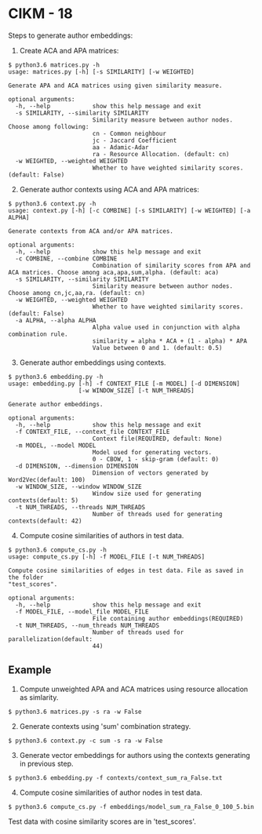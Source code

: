 # CIKM - 18

Steps to generate author embeddings:

1. Create ACA and APA matrices:
```
$ python3.6 matrices.py -h
usage: matrices.py [-h] [-s SIMILARITY] [-w WEIGHTED]

Generate APA and ACA matrices using given similarity measure.

optional arguments:
  -h, --help            show this help message and exit
  -s SIMILARITY, --similarity SIMILARITY
                        Similarity measure between author nodes. Choose among following: 
                        cn - Common neighbour 
                        jc - Jaccard Coefficient 
                        aa - Adamic-Adar 
                        ra - Resource Allocation. (default: cn)
  -w WEIGHTED, --weighted WEIGHTED
                        Whether to have weighted similarity scores. (default: False)
```

2. Generate author contexts using ACA and APA matrices:
```
$ python3.6 context.py -h
usage: context.py [-h] [-c COMBINE] [-s SIMILARITY] [-w WEIGHTED] [-a ALPHA]

Generate contexts from ACA and/or APA matrices.

optional arguments:
  -h, --help            show this help message and exit
  -c COMBINE, --combine COMBINE
                        Combination of similarity scores from APA and ACA matrices. Choose among aca,apa,sum,alpha. (default: aca)
  -s SIMILARITY, --similarity SIMILARITY
                        Similarity measure between author nodes. Choose among cn,jc,aa,ra. (default: cn)
  -w WEIGHTED, --weighted WEIGHTED
                        Whether to have weighted similarity scores. (default: False)
  -a ALPHA, --alpha ALPHA
                        Alpha value used in conjunction with alpha combination rule. 
                        similarity = alpha * ACA + (1 - alpha) * APA 
                        Value between 0 and 1. (default: 0.5)
```

3. Generate author embeddings using contexts.
```
$ python3.6 embedding.py -h
usage: embedding.py [-h] -f CONTEXT_FILE [-m MODEL] [-d DIMENSION]
                    [-w WINDOW_SIZE] [-t NUM_THREADS]

Generate author embeddings.

optional arguments:
  -h, --help            show this help message and exit
  -f CONTEXT_FILE, --context_file CONTEXT_FILE
                        Context file(REQUIRED, default: None)
  -m MODEL, --model MODEL
                        Model used for generating vectors. 
                        0 - CBOW, 1 - skip-gram (default: 0)
  -d DIMENSION, --dimension DIMENSION
                        Dimension of vectors generated by Word2Vec(default: 100)
  -w WINDOW_SIZE, --window WINDOW_SIZE
                        Window size used for generating contexts(default: 5)
  -t NUM_THREADS, --threads NUM_THREADS
                        Number of threads used for generating contexts(default: 42)
```

4. Compute cosine similarities of authors in test data.
```
$ python3.6 compute_cs.py -h
usage: compute_cs.py [-h] -f MODEL_FILE [-t NUM_THREADS]

Compute cosine similarities of edges in test data. File as saved in the folder
"test_scores".

optional arguments:
  -h, --help            show this help message and exit
  -f MODEL_FILE, --model_file MODEL_FILE
                        File containing author embeddings(REQUIRED)
  -t NUM_THREADS, --num_threads NUM_THREADS
                        Number of threads used for parallelization(default:
                        44)
```

## Example

1. Compute unweighted APA and ACA matrices using resource allocation as simlarity.
```
$ python3.6 matrices.py -s ra -w False
```

2. Generate contexts using 'sum' combination strategy.
``` 
$ python3.6 context.py -c sum -s ra -w False
```

3. Generate vector embeddings for authors using the contexts generating in previous step.
```
$ python3.6 embedding.py -f contexts/context_sum_ra_False.txt
```

4. Compute cosine similarities of author nodes in test data.
```
$ python3.6 compute_cs.py -f embeddings/model_sum_ra_False_0_100_5.bin
```

Test data with cosine similarity scores are in 'test_scores'.